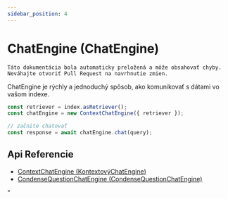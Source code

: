 ```yaml
---
sidebar_position: 4
---
```


# ChatEngine (ChatEngine)

`Táto dokumentácia bola automaticky preložená a môže obsahovať chyby. Neváhajte otvoriť Pull Request na navrhnutie zmien.`

ChatEngine je rýchly a jednoduchý spôsob, ako komunikovať s dátami vo vašom indexe.

```typescript
const retriever = index.asRetriever();
const chatEngine = new ContextChatEngine({ retriever });

// začnite chatovať
const response = await chatEngine.chat(query);
```

## Api Referencie

- [ContextChatEngine (KontextovýChatEngine)](../../api/classes/ContextChatEngine.md)
- [CondenseQuestionChatEngine (CondenseQuestionChatEngine)](../../api/classes/ContextChatEngine.md)

"
